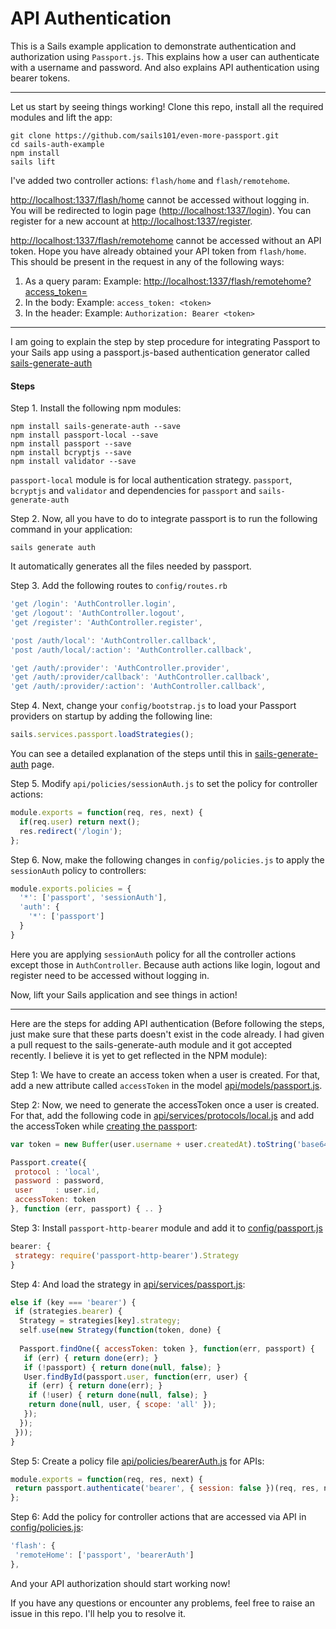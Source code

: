 API Authentication
==================

This is a Sails example application to demonstrate authentication and authorization using `Passport.js`. This explains how a user can authenticate with a username and password. And also explains API authentication using bearer tokens.

---
Let us start by seeing things working! Clone this repo, install all the required modules and lift the app:

``` shell
git clone https://github.com/sails101/even-more-passport.git
cd sails-auth-example
npm install
sails lift
```

I've added two controller actions: `flash/home` and `flash/remotehome`.

[http://localhost:1337/flash/home](http://localhost:1337/flash/home) cannot be accessed without logging in. You will be redirected to login page ([http://localhost:1337/login](http://localhost:1337/login)). You can register for a new account at [http://localhost:1337/register](http://localhost:1337/register).

[http://localhost:1337/flash/remotehome](http://localhost:1337/flash/remotehome) cannot be accessed without an API token. Hope you have already obtained your API token from `flash/home`. This should be present in the request in any of the following ways:

1. As a query param: Example: [http://localhost:1337/flash/remotehome?access_token=<token>](http://localhost:1337/flash/remotehome?access_token=<token>)
2. In the body: Example: `access_token: <token>`
3. In the header: Example: `Authorization: Bearer <token>`

---

I am going to explain the step by step procedure for integrating Passport to your Sails app using a passport.js-based authentication generator called [sails-generate-auth](https://www.npmjs.com/package/sails-generate-auth)
 
#### Steps

Step 1. Install the following npm modules:

``` shell
npm install sails-generate-auth --save
npm install passport-local --save
npm install passport --save
npm install bcryptjs --save
npm install validator --save
```

`passport-local` module is for local authentication strategy. `passport`, `bcryptjs` and `validator` and dependencies for `passport` and `sails-generate-auth`

Step 2. Now, all you have to do to integrate passport is to run the following command in your application:

``` shell
sails generate auth
```

It automatically generates all the files needed by passport.

Step 3. Add the following routes to `config/routes.rb`

``` js
'get /login': 'AuthController.login',
'get /logout': 'AuthController.logout',
'get /register': 'AuthController.register',

'post /auth/local': 'AuthController.callback',
'post /auth/local/:action': 'AuthController.callback',

'get /auth/:provider': 'AuthController.provider',
'get /auth/:provider/callback': 'AuthController.callback',
'get /auth/:provider/:action': 'AuthController.callback',
```

Step 4. Next, change your `config/bootstrap.js` to load your Passport providers on startup by adding the following line:

``` js
sails.services.passport.loadStrategies();
```

You can see a detailed explanation of the steps until this in [sails-generate-auth](https://github.com/kasperisager/sails-generate-auth/) page.

Step 5. Modify `api/policies/sessionAuth.js` to set the policy for controller actions:

``` js
module.exports = function(req, res, next) {
  if(req.user) return next();
  res.redirect('/login');
};
```

Step 6. Now, make the following changes in `config/policies.js` to apply the `sessionAuth` policy to controllers:

``` js
module.exports.policies = {
  '*': ['passport', 'sessionAuth'],
  'auth': {
    '*': ['passport']
  }
}
``` 

Here you are applying `sessionAuth` policy for all the controller actions except those in `AuthController`. Because auth actions like login, logout and register need to be accessed without logging in.

Now, lift your Sails application and see things in action! 

---

Here are the steps for adding API authentication (Before following the steps, just make sure that these parts doesn't exist in the code already. I had given a pull request to the sails-generate-auth module and it got accepted recently. I believe it is yet to get reflected in the NPM module): 

Step 1: We have to create an access token when a user is created. For that, add a new attribute called `accessToken` in the model [api/models/passport.js](https://github.com/sails101/even-more-passport/blob/master/api/models/Passport.js#L64).

Step 2: Now, we need to generate the accessToken once a user is created. For that, add the following code in [api/services/protocols/local.js](https://github.com/sails101/even-more-passport/blob/master/api/services/protocols/local.js#L61) and add the accessToken while [creating the passport](https://github.com/sails101/even-more-passport/blob/master/api/services/protocols/local.js#L66):

``` js
var token = new Buffer(user.username + user.createdAt).toString('base64');

Passport.create({
 protocol : 'local',
 password : password,
 user     : user.id,
 accessToken: token  
}, function (err, passport) { .. }
```

Step 3: Install `passport-http-bearer` module and add it to [config/passport.js](https://github.com/sails101/even-more-passport/blob/master/config/passport.js#L22)

``` js
bearer: {
 strategy: require('passport-http-bearer').Strategy
}
```

Step 4: And load the strategy in [api/services/passport.js](https://github.com/sails101/even-more-passport/blob/master/api/services/passport.js#L295):

``` js
else if (key === 'bearer') {
 if (strategies.bearer) {
  Strategy = strategies[key].strategy;
  self.use(new Strategy(function(token, done) {
        
  Passport.findOne({ accessToken: token }, function(err, passport) {
   if (err) { return done(err); }
   if (!passport) { return done(null, false); }
   User.findById(passport.user, function(err, user) {
    if (err) { return done(err); }
    if (!user) { return done(null, false); }
    return done(null, user, { scope: 'all' });
   });
  });
 }));
}
```

Step 5: Create a policy file [api/policies/bearerAuth.js](https://github.com/sails101/even-more-passport/blob/master/api/policies/bearerAuth.js) for APIs:

``` js
module.exports = function(req, res, next) {
 return passport.authenticate('bearer', { session: false })(req, res, next);
};
```

Step 6: Add the policy for controller actions that are accessed via API in [config/policies.js](https://github.com/sails101/even-more-passport/blob/master/config/policies.js#L23):

``` js
'flash': {
 'remoteHome': ['passport', 'bearerAuth']
},
```

And your API authorization should start working now!

If you have any questions or encounter any problems, feel free to raise an issue in this repo. I'll help you to resolve it.
